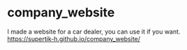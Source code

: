 # company_website
I made a website for a car dealer, you can use it if you want.
https://supertik-h.github.io/company_website/

